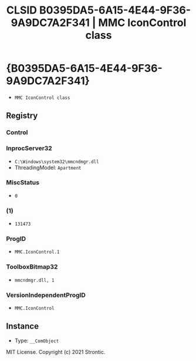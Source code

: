 ﻿---
title: "CLSID B0395DA5-6A15-4E44-9F36-9A9DC7A2F341 | MMC IconControl class"
excerpt: What is COM-Object CLSID B0395DA5-6A15-4E44-9F36-9A9DC7A2F341?
---

# {B0395DA5-6A15-4E44-9F36-9A9DC7A2F341}

* `MMC IconControl class`

## Registry


### Control


### InprocServer32

* `C:\Windows\system32\mmcndmgr.dll`
* ThreadingModel: `Apartment`

### MiscStatus

* `0`

### (1)

* `131473`

### ProgID

* `MMC.IconControl.1`

### ToolboxBitmap32

* `mmcndmgr.dll, 1`

### VersionIndependentProgID

* `MMC.IconControl`

## Instance

* Type: `__ComObject`

MIT License. Copyright (c) 2021 Strontic.


